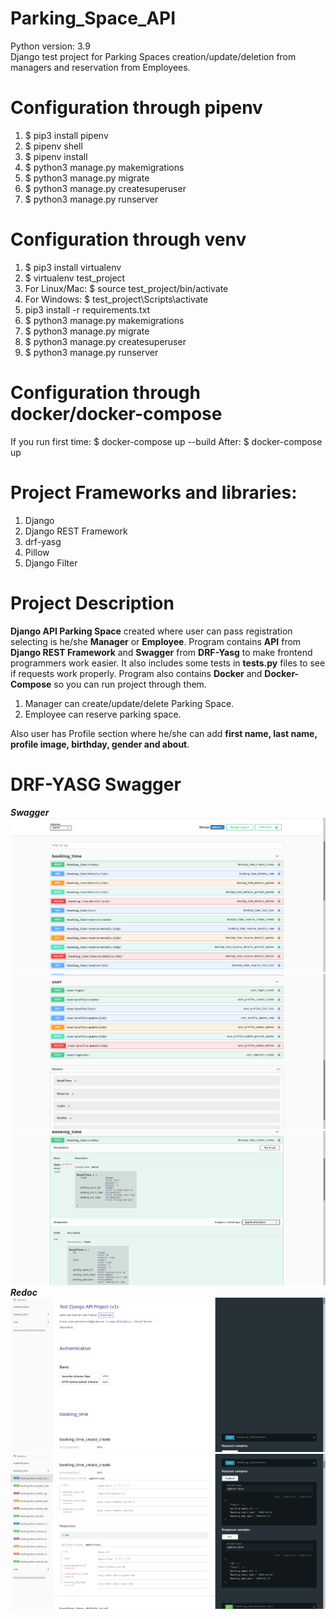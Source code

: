 # Parking_Space_API
Python version: 3.9 \
Django test project for Parking Spaces creation/update/deletion from managers
and reservation from Employees.

# Configuration through pipenv
1. $ pip3 install pipenv
2. $ pipenv shell
3. $ pipenv install
4. $ python3 manage.py makemigrations
5. $ python3 manage.py migrate
6. $ python3 manage.py createsuperuser
7. $ python3 manage.py runserver

# Configuration through venv
1. $ pip3 install virtualenv
2. $ virtualenv test_project
3. For Linux/Mac: $ source test_project/bin/activate
4. For Windows: $ test_project\Scripts\activate
5. pip3 install -r requirements.txt
6. $ python3 manage.py makemigrations
7. $ python3 manage.py migrate
8. $ python3 manage.py createsuperuser
9. $ python3 manage.py runserver

# Configuration through docker/docker-compose
If you run first time:
$ docker-compose up --build
After:
$ docker-compose up

# Project Frameworks and libraries:
1. Django
2. Django REST Framework
3. drf-yasg
4. Pillow
5. Django Filter

# Project Description
**Django API Parking Space** created where user can pass registration selecting 
is he/she **Manager** or **Employee**. Program contains **API** from **Django 
REST Framework** and **Swagger** from **DRF-Yasg** to make frontend programmers work easier.
It also includes some tests in **tests.py** files to see if requests work properly.
Program also contains **Docker** and **Docker-Compose** so you can run project
through them.

1. Manager can create/update/delete Parking Space.
2. Employee can reserve parking space.

Also user has Profile section where he/she can add **first name, last name, 
profile image, birthday, gender and about**.

# DRF-YASG Swagger
**_Swagger_**
![alt text](readme_screens/parking_api_1.png)
![alt text](readme_screens/parking_space_2.png)
![alt text](readme_screens/parking_space_4.png)
**_Redoc_**
![alt text](readme_screens/parking_space_5.png)
![alt text](readme_screens/parking_space_6.png)

